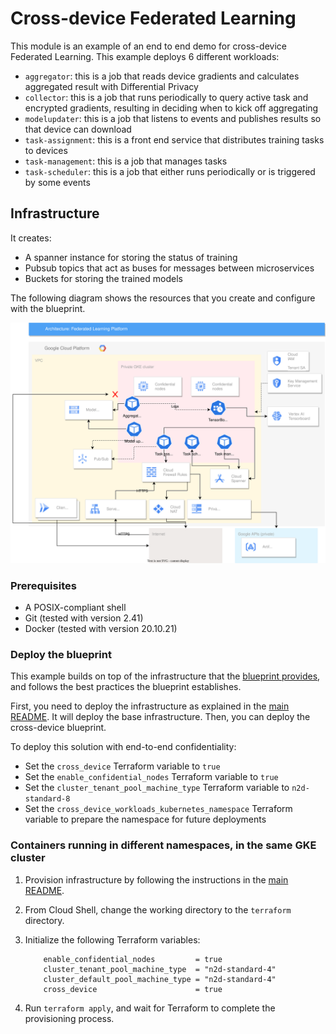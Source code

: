 # Cross-device Federated Learning

This module is an example of an end to end demo for cross-device Federated Learning. This example deploys 6 different workloads:
- `aggregator`: this is a job that reads device gradients and calculates aggregated result with Differential Privacy
- `collector`: this is a job that runs periodically to query active task and encrypted gradients, resulting in deciding when to kick off aggregating
- `modelupdater`: this is a job that listens to events and publishes results so that device can download
- `task-assignment`: this is a front end service that distributes training tasks to devices
- `task-management`: this is a job that manages tasks
- `task-scheduler`: this is a job that either runs periodically or is triggered by some events

## Infrastructure

It creates:
- A spanner instance for storing the status of training
- Pubsub topics that act as buses for messages between microservices
- Buckets for storing the trained models

The following diagram shows the resources that you create and configure with the blueprint.

![alt_text](../../assets/cross-device.svg "Resources created by the blueprint")

### Prerequisites

- A POSIX-compliant shell
- Git (tested with version 2.41)
- Docker (tested with version 20.10.21)

### Deploy the blueprint

This example builds on top of the infrastructure that the
[blueprint provides](../../README.md), and follows the best practices the
blueprint establishes.

First, you need to deploy the infrastructure as explained in the [main README](../../README.md#deploy-the-blueprint). It will deploy the base infrastructure. Then, you can deploy the cross-device blueprint.

To deploy this solution with end-to-end confidentiality:
- Set the `cross_device` Terraform variable to `true`
- Set the `enable_confidential_nodes` Terraform variable to `true`
- Set the `cluster_tenant_pool_machine_type` Terraform variable to `n2d-standard-8`
- Set the `cross_device_workloads_kubernetes_namespace` Terraform variable to prepare the namespace for future deployments

### Containers running in different namespaces, in the same GKE cluster

1. Provision infrastructure by following the instructions in the [main README](../../README.md).
1. From Cloud Shell, change the working directory to the `terraform` directory.
1. Initialize the following Terraform variables:

    ```hcl
        enable_confidential_nodes         = true
        cluster_tenant_pool_machine_type  = "n2d-standard-4"
        cluster_default_pool_machine_type = "n2d-standard-4"
        cross_device                      = true
    ```

1. Run `terraform apply`, and wait for Terraform to complete the provisioning process.

